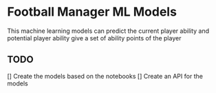 # Football Manager ML Models

This machine learning models can predict the current
player ability and potential player ability give a set of
ability points of the player

## TODO

[] Create the models based on the notebooks
[] Create an API for the models 
